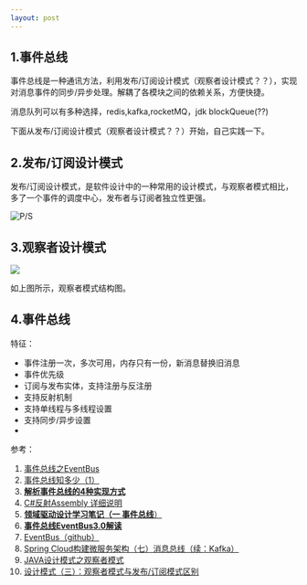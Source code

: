 ```yaml
---
layout: post
---
```


## 1.事件总线
事件总线是一种通讯方法，利用发布/订阅设计模式（观察者设计模式？？），实现对消息事件的同步/异步处理。解耦了各模块之间的依赖关系，方便快捷。

消息队列可以有多种选择，redis,kafka,rocketMQ，jdk blockQueue(??)

下面从发布/订阅设计模式（观察者设计模式？？）开始，自己实践一下。


## 2.发布/订阅设计模式

发布/订阅设计模式，是软件设计中的一种常用的设计模式，与观察者模式相比，多了一个事件的调度中心，发布者与订阅者独立性更强。

![P/S]({{site.url}}/assets/2018-04-04/eventbus.png)

## 3.观察者设计模式

![](https://images2017.cnblogs.com/blog/1272523/201711/1272523-20171113100406343-149515793.png)

如上图所示，观察者模式结构图。


## 4.事件总线

特征：

+ 事件注册一次，多次可用，内存只有一份，新消息替换旧消息
+ 事件优先级
+ 订阅与发布实体，支持注册与反注册
+ 支持反射机制
+ 支持单线程与多线程设置
+ 支持同步/异步设置
+ 


参考：

1. [事件总线之EventBus](https://blog.csdn.net/ccg_201216323/article/details/53914119)
2. [事件总线知多少（1）](https://www.cnblogs.com/sheng-jie/p/6970091.html)
3. [**解析事件总线的4种实现方式**](http://baijiahao.baidu.com/s?id=1575252393729457&wfr=spider&for=pc)
4. [C#反射Assembly 详细说明](https://blog.csdn.net/lyncai/article/details/8621880)
5. [**领域驱动设计学习笔记（一 事件总线**）](https://www.cnblogs.com/cainiaoguoshi/p/4696965.html)
6. [**事件总线EventBus3.0解读**](https://blog.csdn.net/qq_27219939/article/details/78292206)
7. [EventBus（github）](https://github.com/FangDongzhang/EventBus)
8. [Spring Cloud构建微服务架构（七）消息总线（续：Kafka）](https://blog.csdn.net/DERRANTCM/article/details/73368538)
9. [JAVA设计模式之观察者模式](https://www.cnblogs.com/luohanguo/p/7825656.html)
10. [设计模式（三）：观察者模式与发布/订阅模式区别](https://www.cnblogs.com/lovesong/p/5272752.html)
